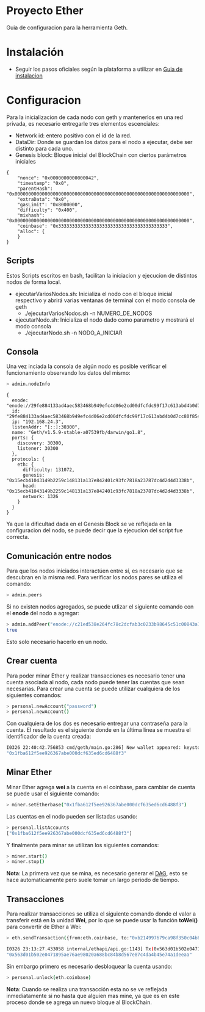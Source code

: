 # Proyecto Ether

Guia de configuracion para la herramienta Geth.

# Instalación
  - Seguir los pasos oficiales según la plataforma a utilizar en [Guia de instalacion]

# Configuracion

Para la inicializacion de cada nodo con geth y mantenerlos en una red privada, es necesario entregarle tres elementos escenciales:
  - Network id: entero positivo con el id de la red.
  - DataDir: Donde se guardan los datos para el nodo a ejecutar, debe ser distinto para cada uno.
  - Genesis block: Bloque inicial del BlockChain con ciertos parámetros iniciales
```
{
    "nonce": "0x0000000000000042",
    "timestamp": "0x0",
    "parentHash": "0x0000000000000000000000000000000000000000000000000000000000000000",
    "extraData": "0x0",
    "gasLimit": "0x8000000",
    "difficulty": "0x400",
    "mixhash": "0x0000000000000000000000000000000000000000000000000000000000000000",
    "coinbase": "0x3333333333333333333333333333333333333333",
    "alloc": {
    } 
}
```

## Scripts
Estos Scripts escritos en bash, facilitan la iniciacion y ejecucion de distintos nodos de forma local.

* ejecutarVariosNodos.sh: Inicializa el nodo con el bloque inicial respectivo y abrirá varias ventanas de terminal con el modo consola de geth
    - ./ejecutarVariosNodos.sh -n NUMERO_DE_NODOS
* ejecutarNodo.sh: Inicializa el nodo dado como parametro y mostrará el modo consola
    - ./ejecutarNodo.sh -n NODO_A_INICIAR 
## Consola

Una vez inciada la consola de algún nodo es posible verificar el funcionamiento observando los datos del mismo:
```sh
> admin.nodeInfo
```
```
{
  enode: "enode://29fe884133ad4aec583468b949efc4d06e2cd00dfcfdc99f17c613abd4b0d7cc80f85460a78c72fdc6a3ad08e3a6e33271252095ad9504fe2e3c1f76e3fe083f@192.168.24.3:30300",
  id: "29fe884133ad4aec583468b949efc4d06e2cd00dfcfdc99f17c613abd4b0d7cc80f85460a78c72fdc6a3ad08e3a6e33271252095ad9504fe2e3c1f76e3fe083f",
  ip: "192.168.24.3",
  listenAddr: "[::]:30300",
  name: "Geth/v1.5.9-stable-a07539fb/darwin/go1.8",
  ports: {
    discovery: 30300,
    listener: 30300
  },
  protocols: {
    eth: {
      difficulty: 131072,
      genesis: "0x15ecb41043149b2259c148131a137e842401c93fc7818a23787dc4d2d4d3338b",
      head: "0x15ecb41043149b2259c148131a137e842401c93fc7818a23787dc4d2d4d3338b",
      network: 1326
    }
  }
}
```
Ya que la dificultad dada en el Genesis Block se ve reflejada en la configuracion del nodo, se puede decir que la ejecucion del script fue correcta.

## Comunicación entre nodos
Para que los nodos iniciados interactúen entre sí, es necesario que se descubran en la misma red. Para verificar los nodos pares se utiliza el comando:
```sh
> admin.peers
```
Si no existen nodos agregados, se puede utlizar el siguiente comando con el **enode** del nodo a agregar:
```sh
> admin.addPeer("enode://c21ed538e264fc78c2dcfab3c0233b98645c51c00843a18d9ba820511a9ab9df9f6e77fb8b6f8db8ada507692dd95a48be5b536cd9e0ba8c216dbb405f701262@192.168.24.3:30301")
true
```
Esto solo necesario hacerlo en un nodo.

## Crear cuenta

Para poder minar Ether y realizar transacciones es necesario tener una cuenta asociada al nodo, cada nodo puede tener las cuentas que sean necesarias. Para crear una cuenta se puede utilizar cualquiera de los siguientes comandos:
```sh
> personal.newAccount("password")
> personal.newAccount()
```
Con cualquiera de los dos es necesario entregar una contraseña para la cuenta. El resultado es el siguiente donde en la última linea se muestra el identificador de la cuenta creada:
```sh
I0326 22:40:42.756853 cmd/geth/main.go:286] New wallet appeared: keystore:///Users/luis/GitHub/Proyecto-Ether/NODES_DATA/DATA0/keystore/UTC--2017-03-27T01-40-41.450137871Z--1fba612f5ee926367abe000dcf635ed6cd6488f3, Locked
"0x1fba612f5ee926367abe000dcf635ed6cd6488f3"
```

## Minar Ether
Minar Ether agrega **wei** a la cuenta en el coinbase, para cambiar de cuenta se puede usar el siguiente comando:
```sh
> miner.setEtherbase("0x1fba612f5ee926367abe000dcf635ed6cd6488f3")
```
Las cuentas en el nodo pueden ser listadas usando:
```sh
> personal.listAccounts
["0x1fba612f5ee926367abe000dcf635ed6cd6488f3"]
```
Y finalmente para minar se utilizan los siguientes comandos:
```sh
> miner.start()
> miner.stop()
```
**Nota**: La primera vez que se mina, es necesario generar el [DAG], esto se hace automaticamente pero suele tomar un largo periodo de tiempo.

## Transacciones
Para realizar transacciones se utiliza el siguiente comando donde el valor a transferir está en la unidad **Wei**, por lo que se puede usar la función **toWei()** para convertir de Ether a Wei:
```sh
> eth.sendTransaction({from:eth.coinbase, to:"0xb214997679ca98f350c04b8890b74fe1e88c4eac", value: web3.toWei(1.5, "ether")})

I0326 23:13:27.433058 internal/ethapi/api.go:1143] Tx(0x563d01b502e0471895ae76ae98020a688bc84b8d567e87c4da4b45e74a1deeaa) to: 0xb214997679ca98f350c04b8890b74fe1e88c4eac
"0x563d01b502e0471895ae76ae98020a688bc84b8d567e87c4da4b45e74a1deeaa"
```
Sin embargo primero es necesario desbloquear la cuenta usando:
```sh
> personal.unlock(eth.coinbase)
```


**Nota**: Cuando se realiza una transacción esta no se ve reflejada inmediatamente si no hasta que alguien mas mine, ya que es en este proceso donde se agrega un nuevo bloque al BlockChain.


[Guia de instalacion]: <https://github.com/ethereum/go-ethereum/wiki/Building-Ethereum>
[DAG]: <https://github.com/ethereum/wiki/wiki/Ethash-DAG>
